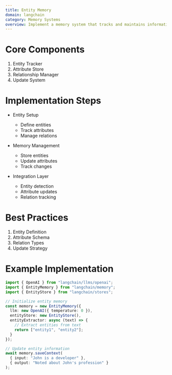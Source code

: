 ```yaml
---
title: Entity Memory
domain: langchain
category: Memory Systems
overview: Implement a memory system that tracks and maintains information about specific entities.
---
```


# Core Components
1. Entity Tracker
2. Attribute Store
3. Relationship Manager
4. Update System

# Implementation Steps
- Entity Setup
  - Define entities
  - Track attributes
  - Manage relations

- Memory Management
  - Store entities
  - Update attributes
  - Track changes

- Integration Layer
  - Entity detection
  - Attribute updates
  - Relation tracking

# Best Practices
1. Entity Definition
2. Attribute Schema
3. Relation Types
4. Update Strategy

# Example Implementation
```typescript
import { OpenAI } from "langchain/llms/openai";
import { EntityMemory } from "langchain/memory";
import { EntityStore } from "langchain/stores";

// Initialize entity memory
const memory = new EntityMemory({
  llm: new OpenAI({ temperature: 0 }),
  entityStore: new EntityStore(),
  entityExtractor: async (text) => {
    // Extract entities from text
    return ["entity1", "entity2"];
  }
});

// Update entity information
await memory.saveContext(
  { input: "John is a developer" },
  { output: "Noted about John's profession" }
);
